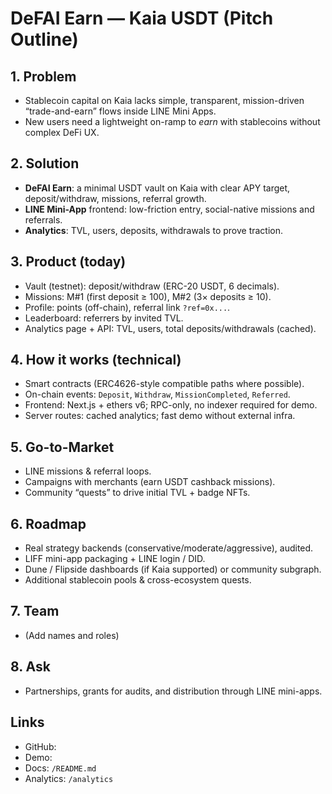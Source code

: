 # DeFAI Earn — Kaia USDT (Pitch Outline)

## 1. Problem
- Stablecoin capital on Kaia lacks simple, transparent, mission-driven “trade-and-earn” flows inside LINE Mini Apps.
- New users need a lightweight on-ramp to *earn* with stablecoins without complex DeFi UX.

## 2. Solution
- **DeFAI Earn**: a minimal USDT vault on Kaia with clear APY target, deposit/withdraw, missions, referral growth.
- **LINE Mini-App** frontend: low-friction entry, social-native missions and referrals.
- **Analytics**: TVL, users, deposits, withdrawals to prove traction.

## 3. Product (today)
- Vault (testnet): deposit/withdraw (ERC-20 USDT, 6 decimals).  
- Missions: M#1 (first deposit ≥ 100), M#2 (3× deposits ≥ 10).  
- Profile: points (off-chain), referral link `?ref=0x...`.  
- Leaderboard: referrers by invited TVL.  
- Analytics page + API: TVL, users, total deposits/withdrawals (cached).

## 4. How it works (technical)
- Smart contracts (ERC4626-style compatible paths where possible).  
- On-chain events: `Deposit`, `Withdraw`, `MissionCompleted`, `Referred`.  
- Frontend: Next.js + ethers v6; RPC-only, no indexer required for demo.  
- Server routes: cached analytics; fast demo without external infra.

## 5. Go-to-Market
- LINE missions & referral loops.  
- Campaigns with merchants (earn USDT cashback missions).  
- Community “quests” to drive initial TVL + badge NFTs.

## 6. Roadmap
- Real strategy backends (conservative/moderate/aggressive), audited.  
- LIFF mini-app packaging + LINE login / DID.  
- Dune / Flipside dashboards (if Kaia supported) or community subgraph.  
- Additional stablecoin pools & cross-ecosystem quests.

## 7. Team
- (Add names and roles)

## 8. Ask
- Partnerships, grants for audits, and distribution through LINE mini-apps.

## Links
- GitHub: <repo-url>
- Demo: <demo-url>
- Docs: `/README.md`
- Analytics: `/analytics`
